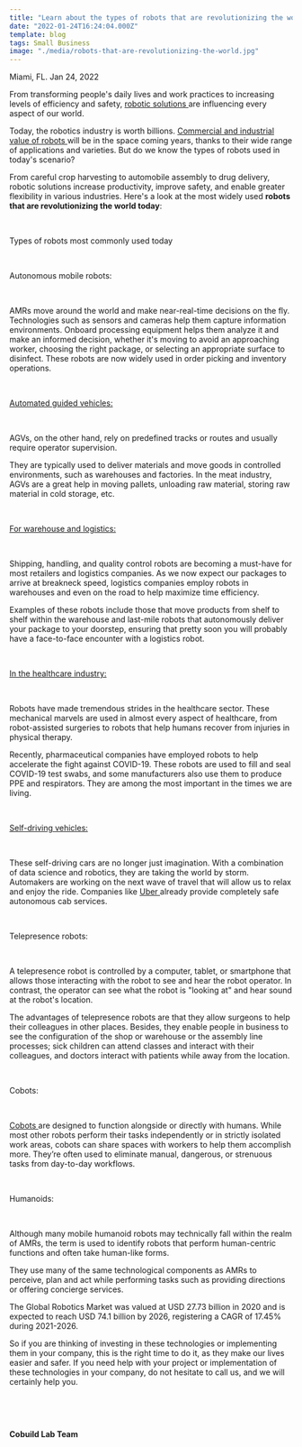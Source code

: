 ```yaml
---
title: "Learn about the types of robots that are revolutionizing the world today"
date: "2022-01-24T16:24:04.000Z"
template: blog
tags: Small Business
image: "./media/robots-that-are-revolutionizing-the-world.jpg"
---
```


Miami, FL. Jan 24, 2022

From transforming people's daily lives and work practices to increasing levels of efficiency and safety, <a target="_blank" href="https://www.cobuildlab.com/services/robotic-process-automation/"> robotic solutions </a> are influencing every aspect of our world. 

Today, the robotics industry is worth billions. <a target="_blank" href="https://www.cobuildlab.com/blog/robots-AI-and-machine-learning-for-your-SMB/"> Commercial and industrial value of robots </a> will be in the space coming years, thanks to their wide range of applications and varieties. But do we know the types of robots used in today's scenario?  

From careful crop harvesting to automobile assembly to drug delivery, robotic solutions increase productivity, improve safety, and enable greater flexibility in various industries.  Here's a look at the most widely used **robots that are revolutionizing the world today**:

<br>

<title-2>Types of robots most commonly used today</title-2>

<br>

<title-3>Autonomous mobile robots:</title-3>

<br>

AMRs move around the world and make near-real-time decisions on the fly. Technologies such as sensors and cameras help them capture information environments. Onboard processing equipment helps them analyze it and make an informed decision, whether it's moving to avoid an approaching worker, choosing the right package, or selecting an appropriate surface to disinfect. These robots are now widely used in order picking and inventory operations.

<br>

<title-3><a target="_blank" href="https://www.cobuildlab.com/blog/Cobots-are-changing-the-supply-chain/"> Automated guided vehicles: </a></title-3>

<br>

AGVs, on the other hand, rely on predefined tracks or routes and usually require operator supervision. 
 
They are typically used to deliver materials and move goods in controlled environments, such as warehouses and factories. In the meat industry, AGVs are a great help in moving pallets, unloading raw material, storing raw material in cold storage, etc. 

<br>

<title-3><a target="_blank" href="https://www.cobuildlab.com/blog/AI-powered-robots-for-warehousing/"> For warehouse and logistics: </a></title-3>

<br>

Shipping, handling, and quality control robots are becoming a must-have for most retailers and logistics companies. As we now expect our packages to arrive at breakneck speed, logistics companies employ robots in warehouses and even on the road to help maximize time efficiency. 

Examples of these robots include those that move products from shelf to shelf within the warehouse and last-mile robots that autonomously deliver your package to your doorstep, ensuring that pretty soon you will probably have a face-to-face encounter with a logistics robot.

<br>

<title-3><a target="_blank" href="https://www.cobuildlab.com/blog/healthcare-apps-present-and-future/"> In the healthcare industry: </a></title-3>

<br>

Robots have made tremendous strides in the healthcare sector. These mechanical marvels are used in almost every aspect of healthcare, from robot-assisted surgeries to robots that help humans recover from injuries in physical therapy. 

Recently, pharmaceutical companies have employed robots to help accelerate the fight against COVID-19. These robots are used to fill and seal COVID-19 test swabs, and some manufacturers also use them to produce PPE and respirators. They are among the most important in the times we are living.

<br>

<title-3><a target="_blank" href="https://www.cobuildlab.com/blog/Transport-Tech-moving-people-around-the-world/"> Self-driving vehicles:  </a></title-3>

<br>

These self-driving cars are no longer just imagination. With a combination of data science and robotics, they are taking the world by storm. Automakers are working on the next wave of travel that will allow us to relax and enjoy the ride. Companies like <a target="_blank" href="https://www.uber.com/us"> Uber </a> already provide completely safe autonomous cab services.

<br>

<title-3>Telepresence robots:</title-3>

<br>

A telepresence robot is controlled by a computer, tablet, or smartphone that allows those interacting with the robot to see and hear the robot operator. In contrast, the operator can see what the robot is "looking at" and hear sound at the robot's location. 

The advantages of telepresence robots are that they allow surgeons to help their colleagues in other places. Besides, they enable people in business to see the configuration of the shop or warehouse or the assembly line processes; sick children can attend classes and interact with their colleagues, and doctors interact with patients while away from the location.

<br>

<title-3>Cobots:</title-3>

<br>

<a target="_blank" href="https://www.cobuildlab.com/blog/Cobots-are-changing-the-supply-chain/">  Cobots </a> are designed to function alongside or directly with humans. While most other robots perform their tasks independently or in strictly isolated work areas, cobots can share spaces with workers to help them accomplish more. They’re often used to eliminate manual, dangerous, or strenuous tasks from day-to-day workflows.

<br>

<title-3>Humanoids:</title-3>

<br>

Although many mobile humanoid robots may technically fall within the realm of AMRs, the term is used to identify robots that perform human-centric functions and often take human-like forms. 

They use many of the same technological components as AMRs to perceive, plan and act while performing tasks such as providing directions or offering concierge services.

The Global Robotics Market was valued at USD 27.73 billion in 2020 and is expected to reach USD 74.1 billion by 2026, registering a CAGR of 17.45% during 2021-2026. 

So if you are thinking of investing in these technologies or implementing them in your company, this is the right time to do it, as they make our lives easier and safer. If you need help with your project or implementation of these technologies in your company, do not hesitate to call us, and we will certainly help you.

<br>

<youtube-video id="7pu4YD6HfTk"></youtube-video>

<br>

**Cobuild Lab Team**




